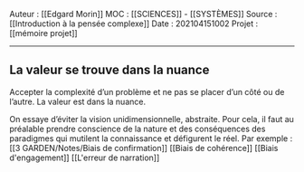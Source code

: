 Auteur : [[Edgard Morin]]
MOC : [[SCIENCES]] - [[SYSTÈMES]]
Source : [[Introduction à la pensée complexe]]
Date : 202104151002
Projet : [[mémoire projet]]
***

## La valeur se trouve dans la nuance
Accepter la complexité d’un problème et ne pas se placer d’un côté ou de l’autre. La valeur est dans la nuance.

On essaye d’éviter la vision unidimensionnelle, abstraite. Pour cela, il faut au préalable prendre conscience de la nature et des conséquences des paradigmes qui mutilent la connaissance et défigurent le réel. 
Par exemple : [[3 GARDEN/Notes/Biais de confirmation]] [[Biais de cohérence]] [[Biais d'engagement]] [[L'erreur de narration]]

